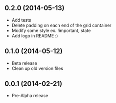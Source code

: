 ## 0.2.0 (2014-05-13)

- Add tests
- Delete padding on each end of the grid container
- Modify some style ex. !important, state
- Add logo in README :)

## 0.1.0 (2014-05-12)

- Beta release
- Clean up old version files

## 0.0.1 (2014-02-21)

- Pre-Alpha release
